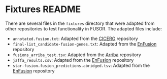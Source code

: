 # Fixtures README

There are several files in the `fixtures` directory that were adapted from other repositories to test functionality in FUSOR. The adapted files include:

* `annotated.fusion.txt`: Adapted from the [CICERO](https://github.com/stjude/CICERO/blob/master/test/data/output/test/annotated.fusion.txt) repository
* `final-list_candidate-fusion-genes.txt`: Adapted from the [EnFusion](https://github.com/nch-igm/EnFusion/blob/master/test_data/test/fusioncatcher/final-list_candidate-fusion-genes.txt) repository
* `fusions_arriba_test.tsv`: Adapted from the [Arriba](https://github.com/suhrig/arriba/blob/master/test/fusions.tsv) repository
* `jaffa_results.csv`: Adapted from the [EnFusion](https://github.com/nch-igm/EnFusion/blob/master/test_data/test/jaffa/jaffa_results.csv) repository
* `star-fusion.fusion_predictions.abridged.tsv`: Adapted from the [EnFusion](https://github.com/nch-igm/EnFusion/blob/master/test_data/test/starfusion/star-fusion.fusion_predictions.abridged.tsv) repository
